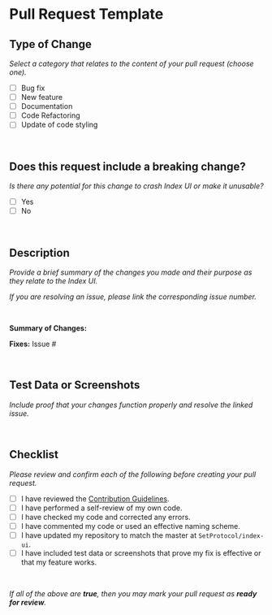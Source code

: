 # **Pull Request Template**

## **Type of Change**

*Select a category that relates to the content of your pull request (choose one).*

- [ ] Bug fix
- [ ] New feature
- [ ] Documentation
- [ ] Code Refactoring
- [ ] Update of code styling

&nbsp;

## **Does this request include a breaking change?**

*Is there any potential for this change to crash Index UI or make it unusable?*

- [ ] Yes
- [ ] No

&nbsp;

## **Description**

*Provide a brief summary of the changes you made and their purpose as they relate to the Index UI.*

*If you are resolving an issue, please link the corresponding issue number.*

&nbsp;

**Summary of Changes:**

**Fixes:** Issue #

&nbsp;

## **Test Data or Screenshots**

*Include proof that your changes function properly and resolve the linked issue.*

&nbsp;

## **Checklist**

*Please review and confirm each of the following before creating your pull request.*

- [ ] I have reviewed the [Contribution Guidelines](https://github.com/SetProtocol/index-ui/blob/master/CONTRIBUTING.md).
- [ ] I have performed a self-review of my own code.
- [ ] I have checked my code and corrected any errors.
- [ ] I have commented my code or used an effective naming scheme.
- [ ] I have updated my repository to match the master at `SetProtocol/index-ui`.
- [ ] I have included test data or screenshots that prove my fix is effective or that my feature works.

&nbsp;

*If all of the above are **true**, then you may mark your pull request as **ready for review**.*
